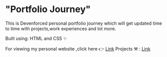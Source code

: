 # "Portfolio Journey"

This is Devenforced personal portfolio journey which will get updated time to time with projects,work experiences and lot more.

Built using: HTML and CSS ✨

For viewing my personal website ,click here 👉 [Link](https://courageous-madeleine-5233e4.netlify.app/)
Projects ⚒ : [Link](https://courageous-madeleine-5233e4.netlify.app/projects)
